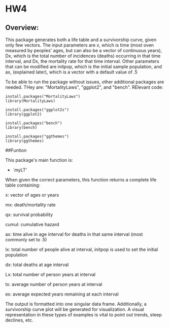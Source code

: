 # HW4

## Overview:
This package generates both a life table and a survivorship curve, given only  few vectors. The input parameters are x, which is time (most oven measured by peoples' ages, but can also be a vector of continuous years), Dx, which is the total number of incidences (deaths) occurring in that time interval, and Dx, the mortality rate for that time interval. Other parameters that can be modified are initpop, which is the initial sample population, and ax, (explained later), which is a vector with a default value of .5 

To be able to run the package without issues, other additional packages are needed. THey are: "MortalityLaws", "ggplot2", and "bench". RElevant code:

```
install.packages("MortalityLaws")
library(MortalityLaws)

install.packages("ggplot2s")
library(ggplot2)

install.packages("bench")
library(bench)

install.packages("ggthemes")
library(ggthemes)
```

##Funtion

This package's main function is:
  - `myLT'


When given the correct parameters, this function returns a complete life table containing: 

x: vector of ages or years

mx: death/mortality rate

qx: survival probability

cumul: cumulative hazard

ax: time alive in age interval for deaths in that same interval (most commonly set to .5)

lx: total number of people alive at interval, initpop is used to set the initial population

dx: total deaths at age interval

Lx: total number of person years at interval
 

tx: average number of person years at interval

ex: average expected years remaining at each interval 



The output is formatted into one singular data frame. Additionally, a survivorship curve plot will be generated for visualization. A visual representation in these types of examples is vital to point out trends, steep declines, etc.  
```